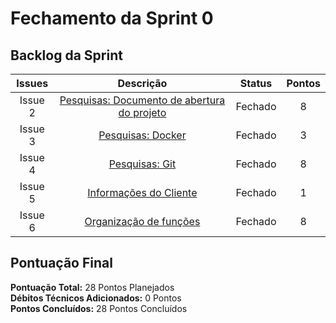 # Fechamento da Sprint 0

## Backlog da Sprint

| **Issues** |  **Descrição** | **Status**  |  **Pontos** |
|:-:|:-:|:-:|:-:|
|    Issue 2   |  [Pesquisas: Documento de abertura do projeto](https://github.com/fga-eps-mds/2021-1-hospitalar/issues/2) | Fechado  | 8 |
|    Issue 3   |  [Pesquisas: Docker](https://github.com/fga-eps-mds/2021-1-hospitalar/issues/3) | Fechado  | 3 |
|    Issue 4   |  [Pesquisas: Git](https://github.com/fga-eps-mds/2021-1-hospitalar/issues/4) | Fechado  | 8 |
|    Issue 5   |  [Informações do Cliente](https://github.com/fga-eps-mds/2021-1-hospitalar/issues/5) | Fechado | 1 |
|    Issue 6   |  [Organização de funções](https://github.com/fga-eps-mds/2021-1-hospitalar/issues/6) | Fechado | 8 |

## Pontuação Final

**Pontuação Total:** 28 Pontos Planejados <br>
**Débitos Técnicos Adicionados:** 0 Pontos <br>
**Pontos Concluídos:** 28 Pontos Concluídos <br>
